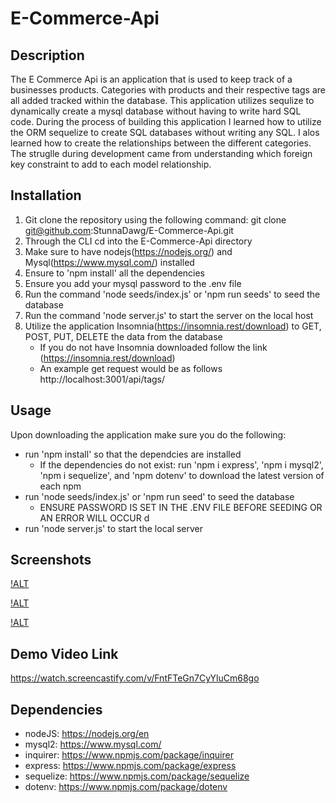 # E-Commerce-Api

## Description 
The E Commerce Api is an application that is used to keep track of a businesses products. Categories with products and their respective tags are all added tracked within the database. This application utilizes sequlize to dynamically create a mysql database without having to write hard SQL code. During the process of building this application I learned how to utilize the ORM sequelize to create SQL databases without writing any SQL. I alos learned how to create the relationships between the different categories. The struglle during development came from understanding which foreign key constraint to add to each model relationship. 

## Installation

1. Git clone the repository using the following command: git clone git@github.com:StunnaDawg/E-Commerce-Api.git
2. Through the CLI cd into the E-Commerce-Api directory
4. Make sure to have nodejs(https://nodejs.org/) and Mysql(https://www.mysql.com/) installed
3. Ensure to 'npm install' all the dependencies
4. Ensure you add your mysql password to the .env file 
5. Run the command 'node seeds/index.js' or 'npm run seeds' to seed the database
6. Run the command 'node server.js' to start the server on the local host
7. Utilize the application Insomnia(https://insomnia.rest/download) to GET, POST, PUT, DELETE the data from the database
    - If you do not have Insomnia downloaded follow the link (https://insomnia.rest/download)
    - An example get request would be as follows http://localhost:3001/api/tags/

## Usage

Upon downloading the application make sure you do the following:
- run 'npm install' so that the dependcies are installed
  - If the dependencies do not exist: run 'npm i express', 'npm i mysql2', 'npm i sequelize', and 'npm dotenv' to download the latest version of each npm
- run 'node seeds/index.js' or 'npm run seed' to seed the database
    - ENSURE PASSWORD IS SET IN THE .ENV FILE BEFORE SEEDING OR AN ERROR WILL OCCUR d
- run 'node server.js' to start the local server

## Screenshots

[!ALT](./Develop/images/Screenshot%202023-04-19%20at%202.27.21%20PM.png)

[!ALT](./Develop/images/Screenshot%202023-04-19%20at%202.25.51%20PM.png)

[!ALT](./Develop/images/Screenshot%202023-04-19%20at%202.24.56%20PM.png)

## Demo Video Link

https://watch.screencastify.com/v/FntFTeGn7CyYluCm68go

## Dependencies 

- nodeJS: https://nodejs.org/en
- mysql2: https://www.mysql.com/ 
- inquirer: https://www.npmjs.com/package/inquirer
- express: https://www.npmjs.com/package/express 
- sequelize: https://www.npmjs.com/package/sequelize
- dotenv: https://www.npmjs.com/package/dotenv 
